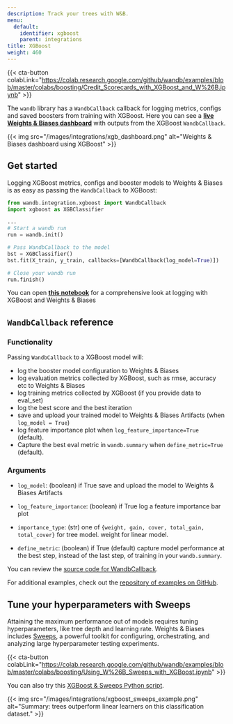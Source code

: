 ```yaml
---
description: Track your trees with W&B.
menu:
  default:
    identifier: xgboost
    parent: integrations
title: XGBoost
weight: 460
---
```

{{< cta-button colabLink="https://colab.research.google.com/github/wandb/examples/blob/master/colabs/boosting/Credit_Scorecards_with_XGBoost_and_W%26B.ipynb" >}}

The `wandb` library has a `WandbCallback` callback for logging metrics, configs and saved boosters from training with XGBoost. Here you can see a **[live Weights & Biases dashboard](https://wandb.ai/morg/credit_scorecard)** with outputs from the XGBoost `WandbCallback`.

{{< img src="/images/integrations/xgb_dashboard.png" alt="Weights & Biases dashboard using XGBoost" >}}

## Get started

Logging XGBoost metrics, configs and booster models to Weights & Biases is as easy as passing the `WandbCallback` to XGBoost:

```python
from wandb.integration.xgboost import WandbCallback
import xgboost as XGBClassifier

...
# Start a wandb run
run = wandb.init()

# Pass WandbCallback to the model
bst = XGBClassifier()
bst.fit(X_train, y_train, callbacks=[WandbCallback(log_model=True)])

# Close your wandb run
run.finish()
```

You can open **[this notebook](https://wandb.me/xgboost)** for a comprehensive look at logging with XGBoost and Weights & Biases

## `WandbCallback` reference

### Functionality
Passing `WandbCallback` to a XGBoost model will:
- log the booster model configuration to Weights & Biases
- log evaluation metrics collected by XGBoost, such as rmse, accuracy etc to Weights & Biases
- log training metrics collected by XGBoost (if you provide data to eval_set)
- log the best score and the best iteration
- save and upload your trained model to Weights & Biases Artifacts (when `log_model = True`)
- log feature importance plot when `log_feature_importance=True` (default).
- Capture the best eval metric in `wandb.summary` when `define_metric=True` (default).

### Arguments
- `log_model`: (boolean) if True save and upload the model to Weights & Biases Artifacts

- `log_feature_importance`: (boolean) if True log a feature importance bar plot

- `importance_type`: (str) one of `{weight, gain, cover, total_gain, total_cover}` for tree model. weight for linear model.

- `define_metric`: (boolean) if True (default) capture model performance at the best step, instead of the last step, of training in your `wandb.summary`.


You can review the [source code for WandbCallback](https://github.com/wandb/wandb/blob/main/wandb/integration/xgboost/xgboost.py).

For additional examples, check out the [repository of examples on GitHub](https://github.com/wandb/examples/tree/master/examples/boosting-algorithms).

## Tune your hyperparameters with Sweeps

Attaining the maximum performance out of models requires tuning hyperparameters, like tree depth and learning rate. Weights & Biases includes [Sweeps](../sweeps/intro/), a powerful toolkit for configuring, orchestrating, and analyzing large hyperparameter testing experiments.

{{< cta-button colabLink="https://colab.research.google.com/github/wandb/examples/blob/master/colabs/boosting/Using_W%26B_Sweeps_with_XGBoost.ipynb" >}}

You can also try this [XGBoost & Sweeps Python script](https://github.com/wandb/examples/blob/master/examples/wandb-sweeps/sweeps-xgboost/xgboost_tune.py).

{{< img src="/images/integrations/xgboost_sweeps_example.png" alt="Summary: trees outperform linear learners on this classification dataset." >}}